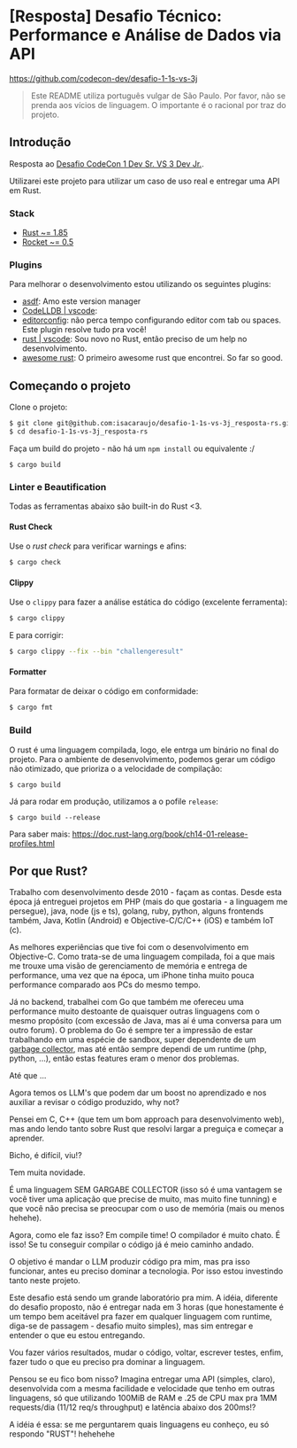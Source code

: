 # [Resposta] Desafio Técnico: Performance e Análise de Dados via API

https://github.com/codecon-dev/desafio-1-1s-vs-3j

> Este README utiliza português vulgar de São Paulo. Por favor, não se prenda aos vícios de linguagem. O importante é o racional por traz do projeto.

## Introdução

Resposta ao [Desafio CodeCon 1 Dev Sr. VS 3 Dev Jr.](https://www.youtube.com/watch?v=AFtRYXJVO-4).

Utilizarei este projeto para utilizar um caso de uso real e entregar uma API em Rust.

### Stack

- [Rust ~= 1.85](https://www.rust-lang.org/tools/install)
- [Rocket ~= 0.5](https://rocket.rs/guide/v0.5/)

### Plugins

Para melhorar o desenvolvimento estou utilizando os seguintes plugins:

- [asdf](https://asdf-vm.com/): Amo este version manager
- [CodeLLDB | vscode](https://marketplace.visualstudio.com/items?itemName=vadimcn.vscode-lldb): 
- [editorconfig](https://editorconfig.org/): não perca tempo configurando editor com tab ou spaces. Este plugin resolve tudo pra você!
- [rust | vscode](https://marketplace.visualstudio.com/items?itemName=1YiB.rust-bundle): Sou novo no Rust, então preciso de um help no desenvolvimento.
- [awesome rust](https://github.com/rust-unofficial/awesome-rust): O primeiro awesome rust que encontrei. So far so good.

## Começando o projeto

Clone o projeto:

```sh
$ git clone git@github.com:isacaraujo/desafio-1-1s-vs-3j_resposta-rs.git
$ cd desafio-1-1s-vs-3j_resposta-rs
```

Faça um build do projeto - não há um `npm install` ou equivalente :/

```
$ cargo build
```

### Linter e Beautification

Todas as ferramentas abaixo são built-in do Rust <3.

#### Rust Check

Use o _rust check_ para verificar warnings e afins:

```sh
$ cargo check
 ```

#### Clippy

Use o `clippy` para fazer a análise estática do código (excelente ferramenta):

```sh
$ cargo clippy
```

E para corrigir:

```sh
$ cargo clippy --fix --bin "challengeresult"
```

#### Formatter

Para formatar de deixar o código em conformidade:

```sh
$ cargo fmt
```

### Build

O rust é uma linguagem compilada, logo, ele entrga um binário no final do projeto. Para o ambiente de desenvolvimento, podemos gerar um código não otimizado, que prioriza o a velocidade de compilação:

```
$ cargo build
```

Já para rodar em produção, utilizamos a o pofile `release`:

```
$ cargo build --release
```

Para saber mais: https://doc.rust-lang.org/book/ch14-01-release-profiles.html

## Por que Rust?

Trabalho com desenvolvimento desde 2010 - façam as contas. Desde esta época já entreguei projetos em PHP (mais do que gostaria - a linguagem me persegue), java, node (js e ts), golang, ruby, python, alguns frontends também, Java, Kotlin (Android) e Objective-C/C/C++ (iOS) e também IoT (c).

As melhores experiências que tive foi com o desenvolvimento em Objective-C. Como trata-se de uma linguagem compilada, foi a que mais me trouxe uma visão de gerenciamento de memória e entrega de performance, uma vez que na época, um iPhone tinha muito pouca performance comparado aos PCs do mesmo tempo.

Já no backend, trabalhei com Go que também me ofereceu uma performance muito destoante de quaisquer outras linguagens com o mesmo propósito (com excessão de Java, mas aí é uma conversa para um outro forum). O problema do Go é sempre ter a impressão de estar trabalhando em uma espécie de sandbox, super dependente de um [garbage collector](https://tip.golang.org/doc/gc-guide), mas até então sempre dependi de um runtime (php, python, ...), então estas features eram o menor dos problemas.

Até que ...

Agora temos os LLM's que podem dar um boost no aprendizado e nos auxiliar a revisar o código produzido, why not?

Pensei em C, C++ (que tem um bom approach para desenvolvimento web), mas ando lendo tanto sobre Rust que resolvi largar a preguiça e começar a aprender.

Bicho, é difícil, viu!?

Tem muita novidade.

É uma linguagem SEM GARGABE COLLECTOR (isso só é uma vantagem se você tiver uma aplicação que precise de muito, mas muito fine tunning) e que você não precisa se preocupar com o uso de memória (mais ou menos hehehe). 

Agora, como ele faz isso? Em compile time! O compilador é muito chato. É isso! Se tu conseguir compilar o código já é meio caminho andado.

O objetivo é mandar o LLM produzir código pra mim, mas pra isso funcionar, antes eu preciso dominar a tecnologia. Por isso estou investindo tanto neste projeto.

Este desafio está sendo um grande laboratório pra mim. A idéia, diferente do desafio proposto, não é entregar nada em 3 horas (que honestamente é um tempo bem aceitável pra fazer em qualquer linguagem com runtime, diga-se de passagem - desafio muito simples), mas sim entregar e entender o que eu estou entregando.

Vou fazer vários resultados, mudar o código, voltar, escrever testes, enfim, fazer tudo o que eu preciso pra dominar a linguagem.

Pensou se eu fico bom nisso? Imagina entregar uma API (simples, claro), desenvolvida com a mesma facilidade e velocidade que tenho em outras linguagens, só que utilizando 100MiB de RAM e .25 de CPU max pra 1MM requests/dia (11/12 req/s throughput) e latência abaixo dos 200ms!?

A idéia é essa: se me perguntarem quais linguagens eu conheço, eu só respondo "RUST"! hehehehe
